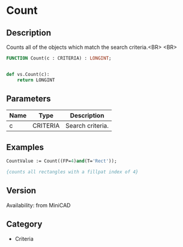 # Count

## Description
Counts all of the objects which match the search criteria.&lt;BR&gt;
&lt;BR&gt;


```pascal
FUNCTION Count(c : CRITERIA) : LONGINT;
```

```python

def vs.Count(c):
    return LONGINT
```

## Parameters
|Name|Type|Description|
|---|---|---|
|c|CRITERIA|Search criteria.|

## Examples
```pascal
CountValue := Count((FP=4)and(T='Rect'));

{counts all rectangles with a fillpat index of 4}
```

## Version
Availability: from MiniCAD
## Category
* Criteria

